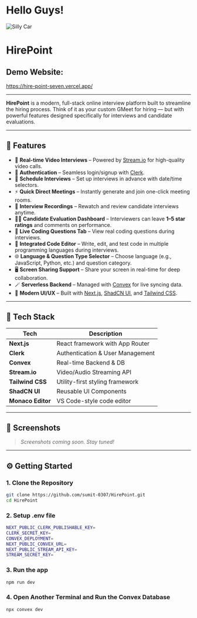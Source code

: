# Hello Guys! 

![Silly Car](https://wallpapers-clan.com/wp-content/uploads/2022/07/funny-cat-1.jpg)

#  HirePoint

## Demo Website:
https://hire-point-seven.vercel.app/

---

**HirePoint** is a modern, full-stack online interview platform built to streamline the hiring process. Think of it as your custom GMeet for hiring — but with powerful features designed specifically for interviews and candidate evaluations.

---

## 🌟 Features

- 🎥 **Real-time Video Interviews** – Powered by [Stream.io](https://getstream.io) for high-quality video calls.
- 🔐 **Authentication** – Seamless login/signup with [Clerk](https://clerk.dev).
- 📅 **Schedule Interviews** – Set up interviews in advance with date/time selectors.
- ⚡ **Quick Direct Meetings** – Instantly generate and join one-click meeting rooms.
- 📼 **Interview Recordings** – Rewatch and review candidate interviews anytime.
- 🧑‍💼 **Candidate Evaluation Dashboard** – Interviewers can leave **1–5 star ratings** and comments on performance.
- 💬 **Live Coding Questions Tab** – View real coding questions during interviews.
- 🧠 **Integrated Code Editor** – Write, edit, and test code in multiple programming languages during interviews.
- 🌐 **Language & Question Type Selector** – Choose language (e.g., JavaScript, Python, etc.) and question category.
- 🖥️ **Screen Sharing Support** – Share your screen in real-time for deep collaboration.
- 🪄 **Serverless Backend** – Managed with [Convex](https://convex.dev) for live syncing data.
- 💅 **Modern UI/UX** – Built with [Next.js](https://nextjs.org), [ShadCN UI](https://ui.shadcn.com), and [Tailwind CSS](https://tailwindcss.com).

---

## 🧰 Tech Stack

| Tech           | Description                              |
|----------------|------------------------------------------|
| **Next.js**     | React framework with App Router          |
| **Clerk**       | Authentication & User Management         |
| **Convex**      | Real-time Backend & DB                   |
| **Stream.io**   | Video/Audio Streaming API                |
| **Tailwind CSS**| Utility-first styling framework          |
| **ShadCN UI**   | Reusable UI Components                   |
| **Monaco Editor**| VS Code-style code editor               |

---

## 📸 Screenshots

> _Screenshots coming soon. Stay tuned!_

---

## ⚙️ Getting Started

### 1. Clone the Repository

```bash
git clone https://github.com/sumit-0307/HirePoint.git
cd HirePoint
```

### 2. Setup .env file

```bash
NEXT_PUBLIC_CLERK_PUBLISHABLE_KEY=
CLERK_SECRET_KEY=
CONVEX_DEPLOYMENT=
NEXT_PUBLIC_CONVEX_URL=
NEXT_PUBLIC_STREAM_API_KEY=
STREAM_SECRET_KEY=
```

### 3. Run the app

```bash
npm run dev
```

### 4. Open Another Terminal and Run the Convex Database

```bash
npx convex dev
```
